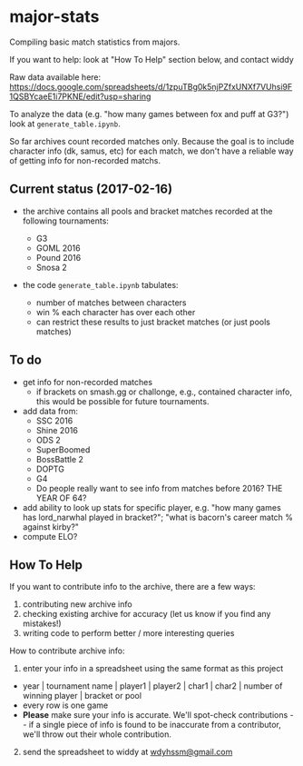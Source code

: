 # major-stats
Compiling basic match statistics from majors.

If you want to help: look at "How To Help" section below, and contact widdy

Raw data available here:
https://docs.google.com/spreadsheets/d/1zpuTBg0k5njPZfxUNXf7VUhsi9F1QSBYcaeE1i7PKNE/edit?usp=sharing

To analyze the data (e.g. "how many games between fox and puff at G3?") look at `generate_table.ipynb`.

So far archives count recorded matches only. Because the goal is to include character info (dk, samus, etc) for each match, we don't have a reliable way of getting info for non-recorded matchs.

## Current status (2017-02-16)
  * the archive contains all pools and bracket matches recorded at the following tournaments:
    * G3
    * GOML 2016
    * Pound 2016
    * Snosa 2
    
  * the code `generate_table.ipynb` tabulates:
    * number of matches between characters
    * win % each character has over each other
    * can restrict these results to just bracket matches (or just pools matches)

## To do
  * get info for non-recorded matches
    * if brackets on smash.gg or challonge, e.g., contained character info, this would be possible for future tournaments.
  * add data from:
    * SSC 2016
    * Shine 2016
    * ODS 2
    * SuperBoomed
    * BossBattle 2
    * DOPTG
    * G4
    * Do people really want to see info from matches before 2016? THE YEAR OF 64?
  * add ability to look up stats for specific player, e.g. "how many games has lord_narwhal played in bracket?"; "what is bacorn's career match % against kirby?"
  * compute ELO?
  
  
## How To Help
If you want to contribute info to the archive, there are a few ways:

1. contributing new archive info
2. checking existing archive for accuracy (let us know if you find any mistakes!)
3. writing code to perform better / more interesting queries

How to contribute archive info:

1. enter your info in a spreadsheet using the same format as this project
  * year | tournament name | player1 | player2 | char1 | char2 | number of winning player | bracket or pool
  * every row is one game
  * **Please** make sure your info is accurate. We'll spot-check contributions -- if a single piece of info is found to be inaccurate from a contributor, we'll throw out their whole contribution.
2. send the spreadsheet to widdy at wdyhssm@gmail.com
